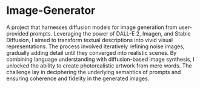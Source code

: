 # Image-Generator

A project that harnesses diffusion models for image generation from user-provided prompts. Leveraging the power of DALL-E 2, Imagen, and Stable Diffusion, I aimed to transform textual descriptions into vivid visual representations. The process involved iteratively refining noise images, gradually adding detail until they converged into realistic scenes. By combining language understanding with diffusion-based image synthesis, I unlocked the ability to create photorealistic artwork from mere words. The challenge lay in deciphering the underlying semantics of prompts and ensuring coherence and fidelity in the generated images.

